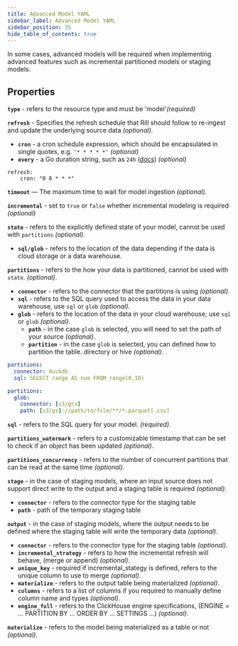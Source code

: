 ```yaml
---
title: Advanced Model YAML
sidebar_label: Advanced Model YAML
sidebar_position: 35
hide_table_of_contents: true
---
```


In some cases, advanced models will be required when implementing advanced features such as incremental partitioned models or staging models. 


## Properties

**`type`** - refers to the resource type and must be 'model'_(required)_ 

**`refresh`** - Specifies the refresh schedule that Rill should follow to re-ingest and update the underlying source data _(optional)_.
  - **`cron`** - a cron schedule expression, which should be encapsulated in single quotes, e.g. `'* * * * *'` _(optional)_
  - **`every`** - a Go duration string, such as `24h` ([docs](https://pkg.go.dev/time#ParseDuration)) _(optional)_
```
refresh:
    cron: "0 8 * * *"
```

**`timeout`** — The maximum time to wait for model ingestion _(optional)_.

**`incremental`** - set to `true` or `false` whether incremental modeling is required _(optional)_

**`state`** - refers to the explicitly defined state of your model, cannot be used with `partitions` _(optional)_.
  - **`sql/glob`** - refers to the location of the data depending if the data is cloud storage or a data warehouse.

**`partitions`** - refers to the how your data is partitioned, cannot be used with `state`.  _(optional)_.
  - **`connector`** - refers to the connector that the partitions is using _(optional)_.
  - **`sql`** - refers to the SQL query used to access the data in your data warehouse, use `sql` or `glob` _(optional)_.
  - **`glob`** - refers to the location of the data in your cloud warehouse, use `sql` or `glob` _(optional)_.
    - **`path`** - in the case `glob` is selected, you will need to set the path of your source _(optional)_. 
    - **`partition`** - in the case `glob` is selected, you can defined how to partition the table. directory or hive _(optional)_.
    
```yaml
partitions:
  connector: duckdb
  sql: SELECT range AS num FROM range(0,10)
```
```yaml
partitions:
  glob:
    connector: [s3/gcs]
    path: [s3/gs]://path/to/file/**/*.parquet[.csv]
```

**`sql`** - refers to the SQL query for your model. _(required)_.

**`partitions_watermark`** - refers to a customizable timestamp that can be set to check if an object has been updated _(optional)_. 

**`partitions_concurrency`** - refers to the number of concurrent partitions that can be read at the same time _(optional)_. 

**`stage`** - in the case of staging models, where an input source does not support direct write to the output and a staging table is required _(optional)_. 
  - **`connector`** - refers to the connector type for the staging table
  - **`path`** - path of the temporary staging table

**`output`** - in the case of staging models, where the output needs to be defined where the staging table will write the temporary data _(optional)_. 
  - **`connector`** - refers to the connector type for the staging table  _(optional)_.
  - **`incremental_strategy`** - refers to how the incremental refresh will behave, (merge or append)  _(optional)_.
  - **`unique_key`** - required if incremental_stategy is defined, refers to the unique column to use to merge  _(optional)_.
  - **`materialize`** - refers to the output table being materialized  _(optional)_.
  - **`columns`** - refers to a list of columns if you required to manually define column name and types  _(optional)_.
  - **`engine_full`** - refers to the ClickHouse engine specifications, (ENGINE = ... PARTITION BY ... ORDER BY ... SETTINGS ...) _(optional)_.

**`materialize`** - refers to the model being materialized as a table or not _(optional)_. 

